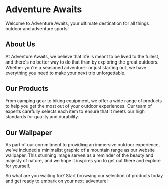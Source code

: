 <!--
Write me markdown content of website with wallpaper:

"A minimalist graphic of a mountain range for an outdoor or adventure sports website"

The header of the page should not be copy of the text but rather a real content of the website which is using this wallpaper.
-->

<!--font:"Montserrat"-->

# Adventure Awaits

Welcome to Adventure Awaits, your ultimate destination for all things outdoor and adventure sports! 

## About Us
At Adventure Awaits, we believe that life is meant to be lived to the fullest, and there's no better way to do that than by exploring the great outdoors. Whether you're a seasoned adventurer or just starting out, we have everything you need to make your next trip unforgettable.

## Our Products
From camping gear to hiking equipment, we offer a wide range of products to help you get the most out of your outdoor experiences. Our team of experts carefully selects each item to ensure that it meets our high standards for quality and durability.

## Our Wallpaper
As part of our commitment to providing an immersive outdoor experience, we've included a minimalist graphic of a mountain range as our website wallpaper. This stunning image serves as a reminder of the beauty and majesty of nature, and we hope it inspires you to get out there and explore for yourself.

So what are you waiting for? Start browsing our selection of products today and get ready to embark on your next adventure!
